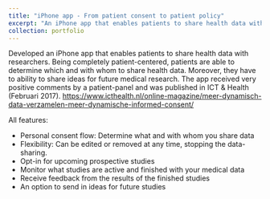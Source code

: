 ```yaml
---
title: "iPhone app - From patient consent to patient policy"
excerpt: "An iPhone app that enables patients to share health data with researchers. Being completely patient-centered, patients are able to determine which and with whom to share health data. <br/><img src='/images/iphoneapp.png'>"
collection: portfolio
---
```


Developed an iPhone app that enables patients to share health data with researchers. Being completely patient-centered, patients are able to determine which and with whom to share health data. Moreover, they have to ability to share ideas for future medical research. The app received very positive comments by a patient-panel and was published in ICT & Health (Februari 2017). https://www.icthealth.nl/online-magazine/meer-dynamisch-data-verzamelen-meer-dynamische-informed-consent/ 

All features:
- Personal consent flow: Determine what and with whom you share data
- Flexibility: Can be edited or removed at any time, stopping the data-sharing.
- Opt-in for upcoming prospective studies
- Monitor what studies are active and finished with your medical data
- Receive feedback from the results of the finished studies
- An option to send in ideas for future studies
